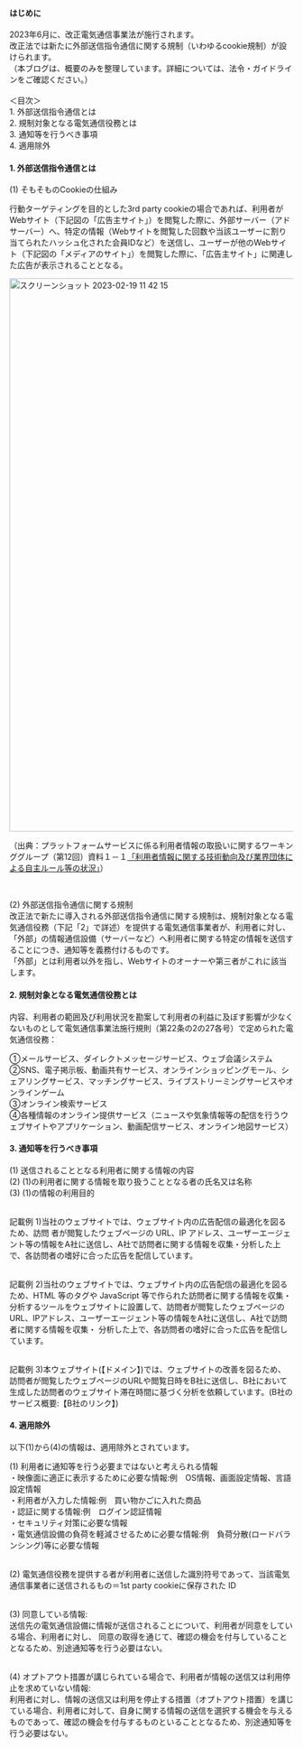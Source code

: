 #### はじめに
2023年6月に、改正電気通信事業法が施行されます。<br>
改正法では新たに外部送信指令通信に関する規制（いわゆるcookie規制）が設けられます。<br>
（本ブログは、概要のみを整理しています。詳細については、法令・ガイドラインをご確認ください。）<br>
<br>
＜目次＞
<br>1. 外部送信指令通信とは
<br>2. 規制対象となる電気通信役務とは
<br>3. 通知等を行うべき事項
<br>4. 適用除外


#### 1. 外部送信指令通信とは
(1) そもそものCookieの仕組み<br>

行動ターゲティングを目的とした3rd party cookieの場合であれば、利用者がWebサイト（下記図の「広告主サイト」）を閲覧した際に、外部サーバー（アドサーバー）へ、特定の情報（Webサイトを閲覧した回数や当該ユーザーに割り当てられたハッシュ化された会員IDなど）を送信し、ユーザーが他のWebサイト（下記図の「メディアのサイト」）を閲覧した際に、「広告主サイト」に関連した広告が表示されることとなる。
<br>

<img width="981" alt="スクリーンショット 2023-02-19 11 42 15" src="https://user-images.githubusercontent.com/32214011/219909297-81d15c9f-63d6-4d9a-851c-d18b15c13e64.png">
<br>

（出典：プラットフォームサービスに係る利用者情報の取扱いに関するワーキンググループ（第12回）資料１－１[「利用者情報に関する技術動向及び業界団体による自主ルール等の状況」](https://www.soumu.go.jp/main_content/000811618.pdf)）

<br>



(2) 外部送信指令通信に関する規制
<br>
改正法で新たに導入される外部送信指令通信に関する規制は、規制対象となる電気通信役務（下記「2」で詳述）を提供する電気通信事業者が、利用者に対し、「外部」の情報通信設備（サーバーなど）へ利用者に関する特定の情報を送信することにつき、通知等を義務付けるものです。
<br>
「外部」とは利用者以外を指し、Webサイトのオーナーや第三者がこれに該当します。


#### 2. 規制対象となる電気通信役務とは
内容、利用者の範囲及び利用状況を勘案して利用者の利益に及ぼす影響が少なくないものとして電気通信事業法施行規則（第22条の2の27各号）で定められた電気通信役務：<br>

①メールサービス、ダイレクトメッセージサービス、ウェブ会議システム
<br>
②SNS、電子掲示板、動画共有サービス、オンラインショッピングモール、シェアリングサービス、マッチングサービス、ライブストリーミングサービスやオンラインゲーム
<br>
③オンライン検索サービス
<br>
④各種情報のオンライン提供サービス（ニュースや気象情報等の配信を行うウェブサイトやアプリケーション、動画配信サービス、オンライン地図サービス）

#### 3. 通知等を行うべき事項
(1) 送信されることとなる利用者に関する情報の内容<br>
(2) (1)の利用者に関する情報を取り扱うこととなる者の氏名又は名称<br>
(3) (1)の情報の利用目的<br>
<br>

記載例 1)当社のウェブサイトでは、ウェブサイト内の広告配信の最適化を図るため、訪問 者が閲覧したウェブページの URL、IP アドレス、ユーザーエージェント等の情報をA社に送信し、A社で訪問者に関する情報を収集・分析した上で、各訪問者の嗜好に合った広告を配信しています。
<br>
<br>

記載例 2)当社のウェブサイトでは、ウェブサイト内の広告配信の最適化を図るため、HTML 等のタグや JavaScript 等で作られた訪問者に関する情報を収集・分析するツールをウェブサイトに設置して、訪問者が閲覧したウェブページのURL、IPアドレス、ユーザーエージェント等の情報をA社に送信し、A社で訪問者に関する情報を収集・ 分析した上で、各訪問者の嗜好に合った広告を配信しています。
<br>
<br>

記載例 3)本ウェブサイト(【ドメイン】)では、ウェブサイトの改善を図るため、 訪問者が閲覧したウェブページのURLや閲覧日時をB社に送信し、B社において生成した訪問者のウェブサイト滞在時間に基づく分析を依頼しています。(B社のサービス概要:【B社のリンク】)
<br>


#### 4. 適用除外
以下(1)から(4)の情報は、適用除外とされています。
<br>

(1) 利用者に通知等を行う必要まではないと考えられる情報
<br>・映像面に適正に表示するために必要な情報:例　OS情報、画面設定情報、言語設定情報
<br>・利用者が入力した情報:例　買い物かごに入れた商品
<br>・認証に関する情報:例　ログイン認証情報
<br>・セキュリティ対策に必要な情報
<br>・電気通信設備の負荷を軽減させるために必要な情報:例　負荷分散(ロードバランシング)等に必要な情報
<br>
<br>

(2) 電気通信役務を提供する者が利用者に送信した識別符号であって、当該電気通信事業者に送信されるもの＝1st party cookieに保存された ID
<br>
<br>

(3) 同意している情報:<br>
送信先の電気通信設備に情報が送信されることについて、利用者が同意をしている場合、利用者に対し、 同意の取得を通じて、確認の機会を付与していることとなるため、別途通知等を行う必要はない。
<br>
<br>

(4) オプトアウト措置が講じられている場合で、利用者が情報の送信又は利用停止を求めていない情報:<br>
利用者に対し、情報の送信又は利用を停止する措置（オプトアウト措置）を講じている場合、利用者に対して、自身に関する情報の送信を選択する機会を与えるものであって、確認の機会を付与するものといることとなるため、別途通知等を行う必要はない。





